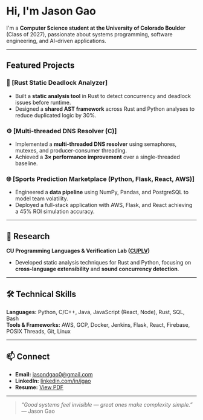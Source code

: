 # Hi, I'm Jason Gao

I'm a **Computer Science student at the University of Colorado Boulder** (Class of 2027), passionate about systems programming, software engineering, and AI-driven applications. 

---

## Featured Projects

### 🧩 [Rust Static Deadlock Analyzer]
- Built a **static analysis tool** in Rust to detect concurrency and deadlock issues before runtime.
- Designed a **shared AST framework** across Rust and Python analyses to reduce duplicated logic by 30%.

### ⚙️ [Multi-threaded DNS Resolver (C)]
- Implemented a **multi-threaded DNS resolver** using semaphores, mutexes, and producer-consumer threading.
- Achieved a **3× performance improvement** over a single-threaded baseline.

### 🌐 [Sports Prediction Marketplace (Python, Flask, React, AWS)]
- Engineered a **data pipeline** using NumPy, Pandas, and PostgreSQL to model team volatility.
- Deployed a full-stack application with AWS, Flask, and React achieving a 45% ROI simulation accuracy.

---

## 🧠 Research
**CU Programming Languages & Verification Lab ([CUPLV](https://plv.colorado.edu/))**  
- Developed static analysis techniques for Rust and Python, focusing on **cross-language extensibility** and **sound concurrency detection**.

---

## 🛠️ Technical Skills
**Languages:** Python, C/C++, Java, JavaScript (React, Node), Rust, SQL, Bash  
**Tools & Frameworks:** AWS, GCP, Docker, Jenkins, Flask, React, Firebase, POSIX Threads, Git, Linux  

---

## 📫 Connect
- **Email:** [jasondgao0@gmail.com](mailto:jasondgao0@gmail.com)  
- **LinkedIn:** [linkedin.com/in/jgao](https://linkedin.com/in/jgao)  
- **Resume:** [View PDF](https://github.com/dumparing/resume/blob/main/Jason_Gao_Resume.pdf)  

---

> _“Good systems feel invisible — great ones make complexity simple.”_  
> — Jason Gao
